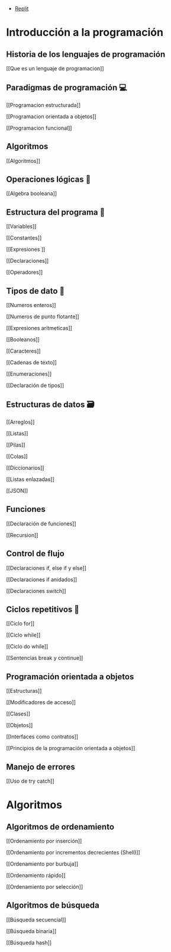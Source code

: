 - [Replit](https://replit.com)

# Introducción a la programación

## Historia de los lenguajes de programación

[[Que es un lenguaje de programacion]]

## Paradigmas de programación 💻

[[Programacion estructurada]]

[[Programacion orientada a objetos]]

[[Programacion funcional]]

## Algoritmos

[[Algoritmos]]

## Operaciones lógicas 🟰

[[Algebra booleana]]

## Estructura del programa 📃

[[Variables]]

[[Constantes]]

[[Expresiones ]]

[[Declaraciones]]

[[Operadores]]

## Tipos de dato 💯

[[Numeros enteros]]

[[Numeros de punto flotante]]

[[Expresiones aritmeticas]]

[[Booleanos]]

[[Caracteres]]

[[Cadenas de texto]]

[[Enumeraciones]]

[[Declaración de tipos]]

## Estructuras de datos 🗃️

[[Arreglos]]

[[Listas]]

[[Pilas]]

[[Colas]]

[[Diccionarios]]

[[Listas enlazadas]]

[[JSON]]

## Funciones

[[Declaración de funciones]]

[[Recursion]]

## Control de flujo

[[Declaraciones if, else if y else]]

[[Declaraciones if anidados]]

[[Declaraciones switch]]

## Ciclos repetitivos 🔁

[[Ciclo for]]

[[Ciclo while]]

[[Ciclo do while]]

[[Sentencias break y continue]]

## Programación orientada a objetos

[[Estructuras]]

[[Modificadores de acceso]]

[[Clases]]

[[Objetos]]

[[Interfaces como contratos]]

[[Principios de la programación orientada a objetos]]

## Manejo de errores

[[Uso de try catch]]

# Algoritmos

## Algoritmos de ordenamiento

[[Ordenamiento por inserción]]

[[Ordenamiento por incrementos decrecientes (Shell)]]

[[Ordenamiento por burbuja]]

[[Ordenamiento rápido]]

[[Ordenamiento por selección]]

## Algoritmos de búsqueda

[[Búsqueda secuencial]]

[[Búsqueda binaria]]

[[Búsqueda hash]]
